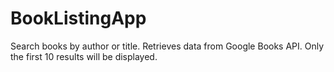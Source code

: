 # BookListingApp

Search books by author or title.
Retrieves data from Google Books API.
Only the first 10 results will be displayed.
